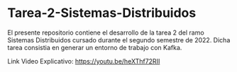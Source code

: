 # Tarea-2-Sistemas-Distribuidos

El presente repositorio contiene el desarrollo de la tarea 2 del ramo Sistemas Distribuidos cursado durante el segundo semestre de 2022. Dicha tarea consistia en generar un entorno de trabajo con Kafka.

Link Video Explicativo: https://youtu.be/heXThf72RII

